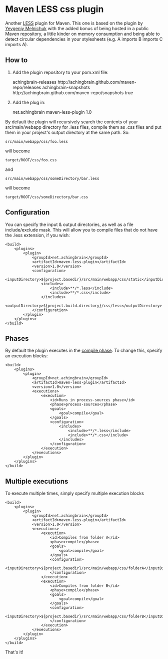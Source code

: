 Maven LESS css plugin
=====================

Another [LESS](http://lesscss.org/) plugin for Maven.  This one is based on the plugin by [Yevgeniy Melnichuk](http://code.google.com/p/maven-less-plugin/) with the added bonus of being hosted in a public Maven repository, a little kinder on memory consumption and being able to detect circular dependencies in your stylesheets (e.g. A imports B imports C imports A).

How to
------

1. Add the plugin repository to your pom.xml file:


	<pluginRepositories>
		<pluginRepository>
			<id>achingbrain-releases</id>
			<url>http://achingbrain.github.com/maven-repo/releases</url>
		</pluginRepository>
		<pluginRepository>
			<id>achingbrain-snapshots</id>
			<url>http://achingbrain.github.com/maven-repo/snapshots</url>
			<snapshots>
				<enabled>true</enabled>
			</snapshots>
		</pluginRepository>
	</pluginRepositories>


2. Add the plug in:


	<build>
		<plugins>
			<plugin>
				<groupId>net.achingbrain</groupId>
				<artifactId>maven-less-plugin</artifactId>
				<version>1.0</version>
			</plugin>
		</plugins>
	</build>


By default the plugin will recursively search the contents of your src/main/webapp directory for .less files, compile them as .css files and put them in your project's output directory at the same path.  So:

	src/main/webapp/css/foo.less

will become

	target/ROOT/css/foo.css

and

	src/main/webapp/css/someDirectory/bar.less

will become

	target/ROOT/css/someDirectory/bar.css

Configuration
-------------

You can specify the input & output directories, as well as a file include/exclude mask.  This will allow you to compile files that do not have the .less extension, if you wish:

	<build>
		<plugins>
			<plugin>
				<groupId>net.achingbrain</groupId>
				<artifactId>maven-less-plugin</artifactId>
				<version>1.0</version>
				<configuration>
					<inputDirectory>${project.basedir}/src/main/webapp/css/static</inputDirectory>
					<includes>
						<include>**/*.less</include>
						<include>**/*.css</include>
					</includes>
					<outputDirectory>${project.build.directory}/css/less</outputDirectory>
				</configuration>
			</plugin>
		</plugins>
	</build>

Phases
------

By default the plugin executes in the [compile phase](http://maven.apache.org/guides/introduction/introduction-to-the-lifecycle.html#Lifecycle_Reference).  To change this, specify an execution blocks:

	<build>
		<plugins>
			<plugin>
				<groupId>net.achingbrain</groupId>
				<artifactId>maven-less-plugin</artifactId>
				<version>1.0</version>
				<executions>
					<execution>
						<id>Runs in process-sources phase</id>
						<phase>process-sources</phase>
						<goals>
							<goal>compile</goal>
						</goals>
						<configuration>
							<includes>
								<include>**/*.less</include>
								<include>**/*.css</include>
							</includes>
						</configuration>
					</execution>
				</executions>
			</plugin>
		</plugins>
	</build>

Multiple executions
-------------------

To execute multiple times, simply specify multiple execution blocks

	<build>
		<plugins>
			<plugin>
				<groupId>net.achingbrain</groupId>
				<artifactId>maven-less-plugin</artifactId>
				<version>1.0</version>
				<executions>
					<execution>
						<id>Compiles from folder A</id>
						<phase>compile</phase>
						<goals>
							<goal>compile</goal>
						</goals>
						<configuration>
							<inputDirectory>${project.basedir}/src/main/webapp/css/folderA</inputDirectory>
						</configuration>
					</execution>
					<execution>
						<id>Compiles from folder B</id>
						<phase>compile</phase>
						<goals>
							<goal>compile</goal>
						</goals>
						<configuration>
							<inputDirectory>${project.basedir}/src/main/webapp/css/folderB</inputDirectory>
						</configuration>
					</execution>
				</executions>
			</plugin>
		</plugins>
	</build>

That's it!